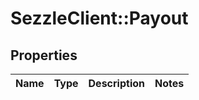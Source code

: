 # SezzleClient::Payout

## Properties
Name | Type | Description | Notes
------------ | ------------- | ------------- | -------------

